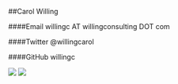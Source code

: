 ##Carol Willing

####Email
willingc AT willingconsulting DOT com

####Twitter
@willingcarol

####GitHub
willingc


![](../my-content/uploads/2013/02/Jake_SDAConcerte.jpg)
![](../my-content/uploads/2013/02/CCAconcrt6-2-11_068.jpg)
